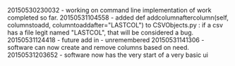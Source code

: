 20150530230032 - working on command line implementation of work completed so far.
20150531104558 - added def addcolumnaftercolumn(self, columnstoadd, columntoaddafter="LASTCOL") to CSVObjects.py :  if a csv has a file legit named "LASTCOL", that will be considered a bug.
20150531124418 - future add in - unremembered
20150531141306 - software can now create and remove columns based on need.
20150531203652 - software now has the very start of a very basic ui